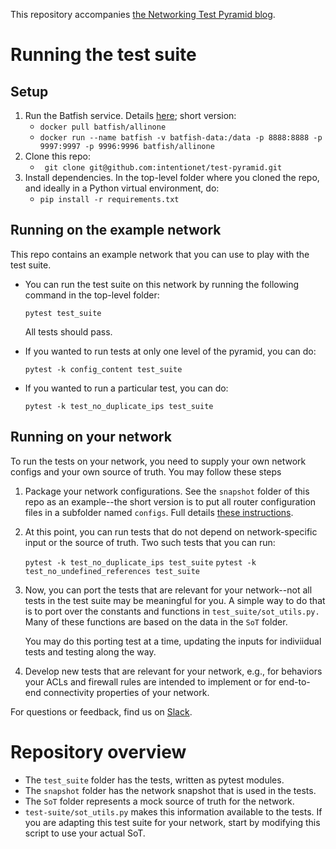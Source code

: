This repository accompanies [the Networking Test Pyramid blog](https://www.intentionet.com/blog/the-networking-test-pyramid/). 

# Running the test suite

## Setup
1. Run the Batfish service. Details [here](https://pybatfish.readthedocs.io/en/latest/getting_started.html); short version:
   - `docker pull batfish/allinone`
   - `docker run --name batfish -v batfish-data:/data -p 8888:8888 -p 9997:9997 -p 9996:9996 batfish/allinone`
3. Clone this repo:
   - ` git clone git@github.com:intentionet/test-pyramid.git`
4. Install dependencies. In the top-level folder where you cloned the repo, and ideally in a Python virtual environment, do: 
   - `pip install -r requirements.txt`


## Running on the example network

This repo contains an example network that you can use to play with the test suite. 

 - You can run the test suite on this network by running the following command in the top-level folder:

   `pytest test_suite`

   All tests should pass.

 - If you wanted to run tests at only one level of the pyramid, you can do: 

   `pytest -k config_content test_suite`

 - If you wanted to run a particular test, you can do: 
 
    `pytest -k test_no_duplicate_ips test_suite`

## Running on your network

To run the tests on your network, you need to supply your own network configs and your own source of truth. You may follow these steps

1. Package your network configurations. See the `snapshot` folder of this repo as an example--the short version is to put all router configuration files in a subfolder named `configs`. Full details [these instructions](https://pybatfish.readthedocs.io/en/latest/notebooks/interacting.html#Packaging-snapshot-data).

2. At this point, you can run tests that do not depend on network-specific input or the source of truth. Two such tests that you can run:

    `pytest -k test_no_duplicate_ips test_suite`
    `pytest -k test_no_undefined_references test_suite`

3. Now, you can port the tests that are relevant for your network--not all tests in the test suite may be meaningful for you. A simple way to do that is to port over the constants and functions in `test_suite/sot_utils.py.` Many of these functions are based on the data in the `SoT` folder. 

   You may do this porting test at a time, updating the inputs for indiviidual tests and testing along the way. 

4. Develop new tests that are relevant for your network, e.g., for behaviors your ACLs and firewall rules are intended to implement or for end-to-end connectivity properties of your network.

For questions or feedback, find us on [Slack](https://join.slack.com/t/batfish-org/shared_invite/enQtMzA0Nzg2OTAzNzQ1LTcyYzY3M2Q0NWUyYTRhYjdlM2IzYzRhZGU1NWFlNGU2MzlhNDY3OTJmMDIyMjQzYmRlNjhkMTRjNWIwNTUwNTQ).

# Repository overview

- The `test_suite` folder has the tests, written as pytest modules. 
- The `snapshot` folder has the network snapshot that is used in the tests.
- The `SoT` folder represents a mock source of truth for the network. 
- `test-suite/sot_utils.py` makes this information available to the tests. If you are adapting this test suite for your network, start by modifying this script to use your actual SoT. 

